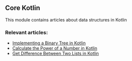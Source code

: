 ## Core Kotlin

This module contains articles about data structures in Kotlin

### Relevant articles:
- [Implementing a Binary Tree in Kotlin](https://www.baeldung.com/kotlin/binary-tree)
- [Calculate the Power of a Number in Kotlin](https://www.baeldung.com/kotlin/power-of-a-number)
- [Get Difference Between Two Lists in Kotlin](https://www.baeldung.com/kotlin/lists-difference)
